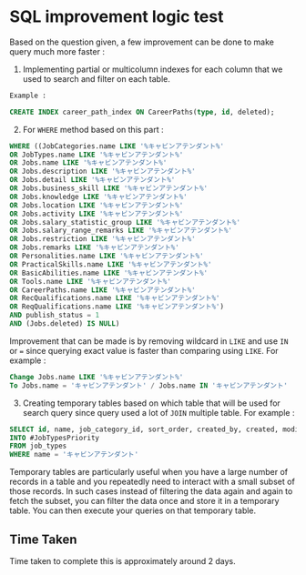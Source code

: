 
# SQL improvement logic test
Based on the question given, a few improvement can be done to make query much more faster : 
1. Implementing partial or multicolumn indexes for each column that we used to search and filter on each table.

``` sql
Example : 

CREATE INDEX career_path_index ON CareerPaths(type, id, deleted);
```

2. For `WHERE` method based on this part :
``` sql
WHERE ((JobCategories.name LIKE '%キャビンアテンダント%'
OR JobTypes.name LIKE '%キャビンアテンダント%'
OR Jobs.name LIKE '%キャビンアテンダント%'
OR Jobs.description LIKE '%キャビンアテンダント%'
OR Jobs.detail LIKE '%キャビンアテンダント%'
OR Jobs.business_skill LIKE '%キャビンアテンダント%'
OR Jobs.knowledge LIKE '%キャビンアテンダント%'
OR Jobs.location LIKE '%キャビンアテンダント%'
OR Jobs.activity LIKE '%キャビンアテンダント%'
OR Jobs.salary_statistic_group LIKE '%キャビンアテンダント%'
OR Jobs.salary_range_remarks LIKE '%キャビンアテンダント%'
OR Jobs.restriction LIKE '%キャビンアテンダント%'
OR Jobs.remarks LIKE '%キャビンアテンダント%'
OR Personalities.name LIKE '%キャビンアテンダント%'
OR PracticalSkills.name LIKE '%キャビンアテンダント%'
OR BasicAbilities.name LIKE '%キャビンアテンダント%'
OR Tools.name LIKE '%キャビンアテンダント%'
OR CareerPaths.name LIKE '%キャビンアテンダント%'
OR RecQualifications.name LIKE '%キャビンアテンダント%'
OR ReqQualifications.name LIKE '%キャビンアテンダント%')
AND publish_status = 1
AND (Jobs.deleted) IS NULL)
```
Improvement that can be made is by removing wildcard in `LIKE` and use `IN` or `=` since querying exact value is faster than comparing using `LIKE`. For example :
``` sql
Change Jobs.name LIKE '%キャビンアテンダント%'
To Jobs.name = 'キャビンアテンダント' / Jobs.name IN 'キャビンアテンダント'
```

3. Creating temporary tables based on which table that will be used for search query since query used a lot of `JOIN` multiple table. For example : 
``` sql
SELECT id, name, job_category_id, sort_order, created_by, created, modified, deleted
INTO #JobTypesPriority
FROM job_types
WHERE name = 'キャビンアテンダント'
```
Temporary tables are particularly useful when you have a large number of records in a table and you repeatedly need to interact with a small subset of those records. In such cases instead of filtering the data again and again to fetch the subset, you can filter the data once and store it in a temporary table. You can then execute your queries on that temporary table.

## Time Taken
Time taken to complete this is approximately around 2 days.
